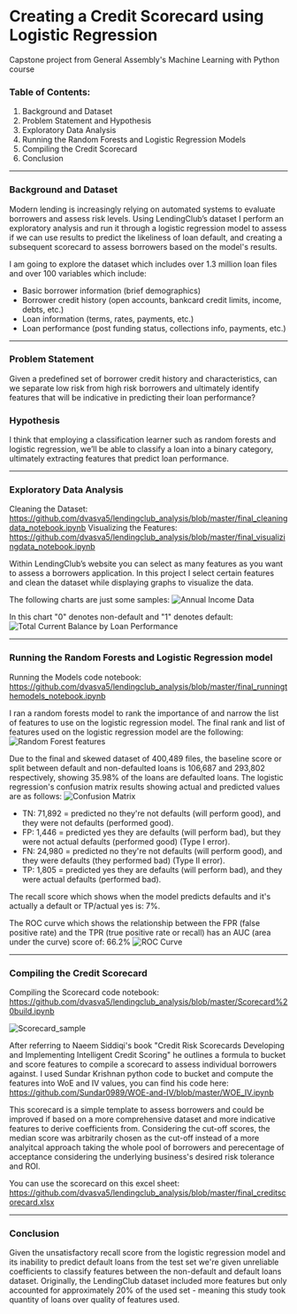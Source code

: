 # Creating a Credit Scorecard using Logistic Regression

Capstone project from General Assembly's Machine Learning with Python course

### Table of Contents:
  1) Background and Dataset
  2) Problem Statement and Hypothesis
  3) Exploratory Data Analysis
  4) Running the Random Forests and Logistic Regression Models
  5) Compiling the Credit Scorecard
  6) Conclusion
_______________
### Background and Dataset
Modern lending is  increasingly relying on automated systems to evaluate borrowers and assess risk levels. Using LendingClub’s dataset I perform an exploratory analysis and run it through a logistic regression model to assess if we can use results to predict the likeliness of loan default, and creating a subsequent scorecard to assess borrowers based on the model's results.

I am going to explore the dataset which includes over 1.3 million loan files and over 100 variables which include:
 - Basic borrower information (brief demographics)
 - Borrower credit history (open accounts, bankcard credit limits, income, debts, etc.)
 - Loan information (terms, rates, payments, etc.)
 - Loan performance (post funding status, collections info, payments, etc.)
______________
### Problem Statement
Given a predefined set of borrower credit history and characteristics, can we separate low risk from high risk borrowers and ultimately identify features that will be indicative in predicting their loan performance?

### Hypothesis
I think that employing a classification learner such as random forests and logistic regression, we’ll be able to classify a loan into a binary category, ultimately extracting features that predict loan performance.
______________
### Exploratory Data Analysis
Cleaning the Dataset: https://github.com/dvasva5/lendingclub_analysis/blob/master/final_cleaningdata_notebook.ipynb
Visualizing the Features: https://github.com/dvasva5/lendingclub_analysis/blob/master/final_visualizingdata_notebook.ipynb

Within LendingClub’s website you can select as many features as you want to assess a borrowers application. In this project I select certain features and clean the dataset while displaying graphs to visualize the data. 

The following charts are just some samples: ![Annual Income Data](https://github.com/dvasva5/lendingclub_analysis/blob/master/Annual%20Income%20data.png)

In this chart "0" denotes non-default and "1" denotes default: ![Total Current Balance by Loan Performance](https://github.com/dvasva5/lendingclub_analysis/blob/master/Total%20Current%20Balance%20by%20Loan%20Performance.png)

_______________
### Running the Random Forests and Logistic Regression model
Running the Models code notebook: https://github.com/dvasva5/lendingclub_analysis/blob/master/final_runningthemodels_notebook.ipynb

I ran a random forests model to rank the importance of and narrow the list of features to use on the logistic regression model. The final rank and list of features used on the logistic regression model are the following: ![Random Forest features](https://github.com/dvasva5/lendingclub_analysis/blob/master/rf_featuresrank.png)

Due to the final and skewed dataset of 400,489 files, the baseline score or split between default and non-defaulted loans is 106,687 and 293,802 respectively, showing 35.98% of the loans are defaulted loans. The logistic regression's confusion matrix results showing actual and predicted values are as follows: ![Confusion Matrix](https://github.com/dvasva5/lendingclub_analysis/blob/master/confusion_matrix_screenshot.png)
  
- TN: 71,892 = predicted no they're not defaults (will perform good), and they were not defaults (performed good).
- FP: 1,446 = predicted yes they are defaults (will perform bad), but they were not actual defaults (performed good) (Type I error).
- FN: 24,980 = predicted no they're not defaults (will perform good), and they were defaults (they performed bad) (Type II error).
- TP: 1,805 = predicted yes they are defaults (will perform bad), and they were actual defaults (performed bad).

The recall score which shows when the model predicts defaults and it's actually a default or TP/actual yes is: 7%.

The ROC curve which shows the relationship between the FPR (false positive rate) and the TPR (true positive rate or recall) has an AUC (area under the curve) score of: 66.2% ![ROC Curve](https://github.com/dvasva5/lendingclub_analysis/blob/master/roc_curve.png)
_______________
### Compiling the Credit Scorecard
Compiling the Scorecard code notebook: https://github.com/dvasva5/lendingclub_analysis/blob/master/Scorecard%20build.ipynb

![Scorecard_sample](https://github.com/dvasva5/lendingclub_analysis/blob/master/scorecard_sample.png)

After referring to Naeem Siddiqi's book "Credit Risk Scorecards Developing and Implementing Intelligent Credit Scoring" he outlines a formula to bucket and score features to compile a scorecard to assess individual borrowers against. I used Sundar Krishnan python code to bucket and compute the features into WoE and IV values, you can find his code here: https://github.com/Sundar0989/WOE-and-IV/blob/master/WOE_IV.ipynb 

This scorecard is a simple template to assess borrowers and could be improved if based on a more comprehensive dataset and more indicative features to derive coefficients from. Considering the cut-off scores, the median score was arbitrarily chosen as the cut-off instead of a more analyitcal approach taking the whole pool of borrowers and perecentage of acceptance considering the underlying business's desired risk tolerance and ROI.

You can use the scorecard on this excel sheet: https://github.com/dvasva5/lendingclub_analysis/blob/master/final_creditscorecard.xlsx
______________
### Conclusion
Given the unsatisfactory recall score from the logistic regression model and its inability to predict default loans from the test set we're given unreliable coefficients to classify features between the non-default and default loans dataset. Originally, the LendingClub dataset included more features but only accounted for approximately 20% of the used set - meaning this study took quantity of loans over quality of features used.
